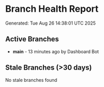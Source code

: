 # Branch Health Report
Generated: Tue Aug 26 14:38:01 UTC 2025

## Active Branches
- **main** - 13 minutes ago by Dashboard Bot

## Stale Branches (>30 days)
No stale branches found

